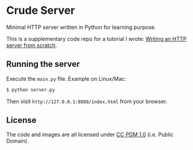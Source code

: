 # Crude Server

Minimal HTTP server written in Python for learning purpose.

This is a supplementary code repo for a tutorial I wrote: [Writing an HTTP server from scratch][1].


## Running the server

Execute the `main.py` file. Example on Linux/Mac:

```sh
$ python server.py
```

Then visit `http://127.0.0.1:8888/index.html` from your browser.

## License

The code and images are all licensed under [CC PDM 1.0][2] (i.e. Public Domain).


[1]: https://bhch.github.io/posts/2017/11/writing-an-http-server-from-scratch/
[2]:  https://creativecommons.org/publicdomain/mark/1.0/?ref=ccsearch&atype=rich